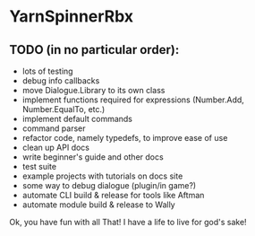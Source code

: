 # YarnSpinnerRbx

## TODO (in no particular order):
- lots of testing
- debug info callbacks
- move Dialogue.Library to its own class
- implement functions required for expressions (Number.Add, Number.EqualTo, etc.)
- implement default commands
- command parser
- refactor code, namely typedefs, to improve ease of use
- clean up API docs
- write beginner's guide and other docs
- test suite
- example projects with tutorials on docs site
- some way to debug dialogue (plugin/in game?)
- automate CLI build & release for tools like Aftman
- automate module build & release to Wally

Ok, you have fun with all That!
I have a life to live for god's sake!